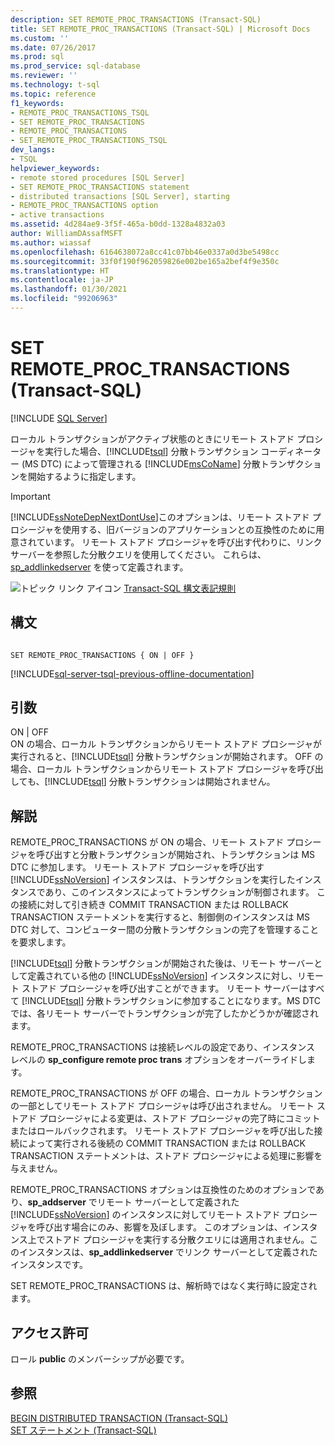 ```yaml
---
description: SET REMOTE_PROC_TRANSACTIONS (Transact-SQL)
title: SET REMOTE_PROC_TRANSACTIONS (Transact-SQL) | Microsoft Docs
ms.custom: ''
ms.date: 07/26/2017
ms.prod: sql
ms.prod_service: sql-database
ms.reviewer: ''
ms.technology: t-sql
ms.topic: reference
f1_keywords:
- REMOTE_PROC_TRANSACTIONS_TSQL
- SET REMOTE_PROC_TRANSACTIONS
- REMOTE_PROC_TRANSACTIONS
- SET_REMOTE_PROC_TRANSACTIONS_TSQL
dev_langs:
- TSQL
helpviewer_keywords:
- remote stored procedures [SQL Server]
- SET REMOTE_PROC_TRANSACTIONS statement
- distributed transactions [SQL Server], starting
- REMOTE_PROC_TRANSACTIONS option
- active transactions
ms.assetid: 4d284ae9-3f5f-465a-b0dd-1328a4832a03
author: WilliamDAssafMSFT
ms.author: wiassaf
ms.openlocfilehash: 6164638072a8cc41c07bb46e0337a0d3be5498cc
ms.sourcegitcommit: 33f0f190f962059826e002be165a2bef4f9e350c
ms.translationtype: HT
ms.contentlocale: ja-JP
ms.lasthandoff: 01/30/2021
ms.locfileid: "99206963"
---
```

# <a name="set-remote_proc_transactions-transact-sql"></a>SET REMOTE_PROC_TRANSACTIONS (Transact-SQL)
[!INCLUDE [SQL Server](../../includes/applies-to-version/sqlserver.md)]

  ローカル トランザクションがアクティブ状態のときにリモート ストアド プロシージャを実行した場合、[!INCLUDE[tsql](../../includes/tsql-md.md)] 分散トランザクション コーディネーター (MS DTC) によって管理される [!INCLUDE[msCoName](../../includes/msconame-md.md)] 分散トランザクションを開始するように指定します。  
  
> [!IMPORTANT]  
>  [!INCLUDE[ssNoteDepNextDontUse](../../includes/ssnotedepnextdontuse-md.md)]このオプションは、リモート ストアド プロシージャを使用する、旧バージョンのアプリケーションとの互換性のために用意されています。 リモート ストアド プロシージャを呼び出す代わりに、リンク サーバーを参照した分散クエリを使用してください。 これらは、[sp_addlinkedserver](../../relational-databases/system-stored-procedures/sp-addlinkedserver-transact-sql.md) を使って定義されます。  
  
 ![トピック リンク アイコン](../../database-engine/configure-windows/media/topic-link.gif "トピック リンク アイコン") [Transact-SQL 構文表記規則](../../t-sql/language-elements/transact-sql-syntax-conventions-transact-sql.md)  
  
## <a name="syntax"></a>構文  
  
```syntaxsql
  
SET REMOTE_PROC_TRANSACTIONS { ON | OFF }   
```  
  
[!INCLUDE[sql-server-tsql-previous-offline-documentation](../../includes/sql-server-tsql-previous-offline-documentation.md)]

## <a name="arguments"></a>引数
 ON | OFF  
 ON の場合、ローカル トランザクションからリモート ストアド プロシージャが実行されると、[!INCLUDE[tsql](../../includes/tsql-md.md)] 分散トランザクションが開始されます。 OFF の場合、ローカル トランザクションからリモート ストアド プロシージャを呼び出しても、[!INCLUDE[tsql](../../includes/tsql-md.md)] 分散トランザクションは開始されません。  
  
## <a name="remarks"></a>解説  
 REMOTE_PROC_TRANSACTIONS が ON の場合、リモート ストアド プロシージャを呼び出すと分散トランザクションが開始され、トランザクションは MS DTC に参加します。 リモート ストアド プロシージャを呼び出す [!INCLUDE[ssNoVersion](../../includes/ssnoversion-md.md)] インスタンスは、トランザクションを実行したインスタンスであり、このインスタンスによってトランザクションが制御されます。 この接続に対して引き続き COMMIT TRANSACTION または ROLLBACK TRANSACTION ステートメントを実行すると、制御側のインスタンスは MS DTC 対して、コンピューター間の分散トランザクションの完了を管理することを要求します。  
  
 [!INCLUDE[tsql](../../includes/tsql-md.md)] 分散トランザクションが開始された後は、リモート サーバーとして定義されている他の [!INCLUDE[ssNoVersion](../../includes/ssnoversion-md.md)] インスタンスに対し、リモート ストアド プロシージャを呼び出すことができます。 リモート サーバーはすべて [!INCLUDE[tsql](../../includes/tsql-md.md)] 分散トランザクションに参加することになります。MS DTC では、各リモート サーバーでトランザクションが完了したかどうかが確認されます。  
  
 REMOTE_PROC_TRANSACTIONS は接続レベルの設定であり、インスタンス レベルの **sp_configure remote proc trans** オプションをオーバーライドします。  
  
 REMOTE_PROC_TRANSACTIONS が OFF の場合、ローカル トランザクションの一部としてリモート ストアド プロシージャは呼び出されません。 リモート ストアド プロシージャによる変更は、ストアド プロシージャの完了時にコミットまたはロールバックされます。 リモート ストアド プロシージャを呼び出した接続によって実行される後続の COMMIT TRANSACTION または ROLLBACK TRANSACTION ステートメントは、ストアド プロシージャによる処理に影響を与えません。  
  
 REMOTE_PROC_TRANSACTIONS オプションは互換性のためのオプションであり、**sp_addserver** でリモート サーバーとして定義された [!INCLUDE[ssNoVersion](../../includes/ssnoversion-md.md)] のインスタンスに対してリモート ストアド プロシージャを呼び出す場合にのみ、影響を及ぼします。 このオプションは、インスタンス上でストアド プロシージャを実行する分散クエリには適用されません。このインスタンスは、**sp_addlinkedserver** でリンク サーバーとして定義されたインスタンスです。  
  
 SET REMOTE_PROC_TRANSACTIONS は、解析時ではなく実行時に設定されます。  
  
## <a name="permissions"></a>アクセス許可  
 ロール **public** のメンバーシップが必要です。  
  
## <a name="see-also"></a>参照  
 [BEGIN DISTRIBUTED TRANSACTION &#40;Transact-SQL&#41;](../../t-sql/language-elements/begin-distributed-transaction-transact-sql.md)   
 [SET ステートメント &#40;Transact-SQL&#41;](../../t-sql/statements/set-statements-transact-sql.md)  
  
  
